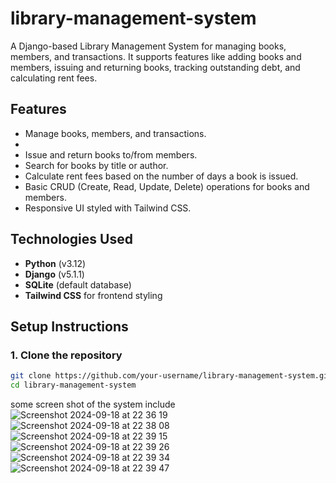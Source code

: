 # library-management-system

A Django-based Library Management System for managing books, members, and transactions. It supports features like adding books and members, issuing and returning books, tracking outstanding debt, and calculating rent fees.

## Features

- Manage books, members, and transactions.
- 
- Issue and return books to/from members.
- Search for books by title or author.
- Calculate rent fees based on the number of days a book is issued.
- Basic CRUD (Create, Read, Update, Delete) operations for books and members.
- Responsive UI styled with Tailwind CSS.

## Technologies Used

- **Python** (v3.12)
- **Django** (v5.1.1)
- **SQLite** (default database)
- **Tailwind CSS** for frontend styling

## Setup Instructions

### 1. Clone the repository

```bash
git clone https://github.com/your-username/library-management-system.git
cd library-management-system

```
some  screen shot of the system include
![Screenshot 2024-09-18 at 22 36 19](https://github.com/user-attachments/assets/3c60074c-fe5b-4cc9-87fe-6bd2ea5b27b0)
![Screenshot 2024-09-18 at 22 38 08](https://github.com/user-attachments/assets/af92ec3a-eeed-4c69-aa16-62d428d945d8)
![Screenshot 2024-09-18 at 22 39 15](https://github.com/user-attachments/assets/05fdcd93-e696-404b-b3f9-4bcdb47e8269)
![Screenshot 2024-09-18 at 22 39 26](https://github.com/user-attachments/assets/b9e43a22-455c-44ca-ae15-bf954ec6f91c)
![Screenshot 2024-09-18 at 22 39 34](https://github.com/user-attachments/assets/d99697e7-1251-422f-a197-db63eaf0b024)
![Screenshot 2024-09-18 at 22 39 47](https://github.com/user-attachments/assets/7a4f2c84-47ec-4ae0-9c00-563aa89ec61b)
